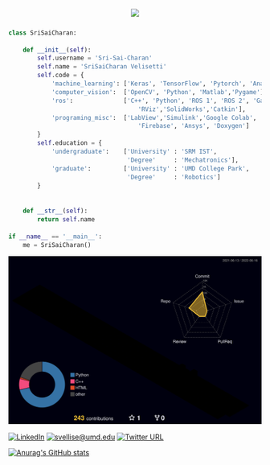 <h2  align="center">

<a  href="https://git.io/typing-svg">

<img  src="https://readme-typing-svg.herokuapp.com?size=27&center=true&vCenter=true&lines=Hello+%2C+There+!;This+is+Sai+Charan;Welcome+to+my+profile">

</a>

</h2>

```python
class SriSaiCharan:

    def __init__(self):
        self.username = 'Sri-Sai-Charan'
        self.name = 'SriSaiCharan Velisetti'
        self.code = {
            'machine_learning': ['Keras', 'TensorFlow', 'Pytorch', 'Anaconda', 'Python'],
            'computer_vision':  ['OpenCV', 'Python', 'Matlab','Pygame'],
            'ros':              ['C++', 'Python', 'ROS 1', 'ROS 2', 'Gazebo',
                                    'RViz','SolidWorks','Catkin'],
            'programing_misc':  ['LabView','Simulink','Google Colab', 
                                    'Firebase', 'Ansys', 'Doxygen']
        }
        self.education = {
            'undergraduate':    ['University' : 'SRM IST',
                                 'Degree'     : 'Mechatronics'],
            'graduate':         ['University' : 'UMD College Park',
                                 'Degree'     : 'Robotics']
        }
        

    def __str__(self):
        return self.name

if __name__ == '__main__':
    me = SriSaiCharan()
```
![](./profile-3d-contrib/profile-night-rainbow.svg)

[![LinkedIn](https://img.shields.io/static/v1?label=LinkedIn&message=%20&color=orange&logo=LinkedIn&style=flat-square&logoColor=white)](https://www.linkedin.com/in/sri-sai-charan-v-4627ba173/)
[![svellise@umd.edu](https://img.shields.io/static/v1?label=svellise@umd.edu&message=%20&color=red&logo=gmail&style=flat-square&logoColor=white)](mailto:svellise@umd.edu)
[![Twitter URL](https://img.shields.io/twitter/url/https/twitter.com/bukotsunikki.svg?style=social&label=Follow%20%40SaiCharan8912)](https://twitter.com/SaiCharan8912)

[![Anurag's GitHub stats](https://github-readme-stats.vercel.app/api?username=Sri-Sai-Charan)](https://github.com/anuraghazra/github-readme-stats)
